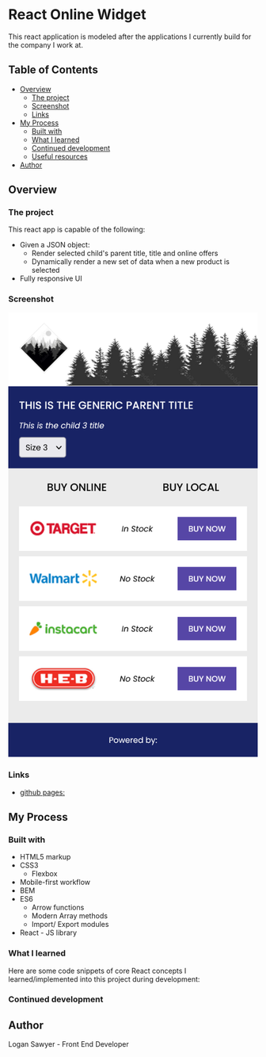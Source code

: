 # React Online Widget

This react application is modeled after the applications I currently build for the company I work at.

## Table of Contents

- [Overview](#overview)
  - [The project](#the-project)
  - [Screenshot](#screenshot)
  - [Links](#links)
- [My Process](#my-process)
  - [Built with](#built-with)
  - [What I learned](#what-i-learned)
  - [Continued development](#continued-development)
  - [Useful resources](#useful-resources)
- [Author](#author)

## Overview

### The project

This react app is capable of the following:

- Given a JSON object:
  - Render selected child's parent title, title and online offers
  - Dynamically render a new set of data when a new product is selected
- Fully responsive UI

### Screenshot

![react-app-screenshot](./react-app-screenshot.png)

### Links

- [github pages:](#)

## My Process

### Built with

- HTML5 markup
- CSS3
  - Flexbox
- Mobile-first workflow
- BEM
- ES6
  - Arrow functions
  - Modern Array methods
  - Import/ Export modules
- React - JS library

### What I learned

Here are some code snippets of core React concepts I learned/implemented into this project during development:

### Continued development

## Author

Logan Sawyer - Front End Developer
